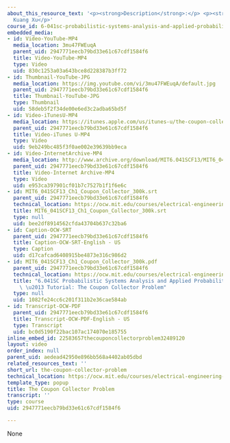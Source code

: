 ```yaml
---
about_this_resource_text: '<p><strong>Description</strong>:</p> <p><strong>Instructor</strong>:
  Kuang Xu</p>'
course_id: 6-041sc-probabilistic-systems-analysis-and-applied-probability-fall-2013
embedded_media:
- id: Video-YouTube-MP4
  media_location: 3mu47FWEuqA
  parent_uid: 2947771eecb79bd33e61c67cdf1584f6
  title: Video-YouTube-MP4
  type: Video
  uid: 830c1253a03a643bce8d228387b3ff72
- id: Thumbnail-YouTube-JPG
  media_location: https://img.youtube.com/vi/3mu47FWEuqA/default.jpg
  parent_uid: 2947771eecb79bd33e61c67cdf1584f6
  title: Thumbnail-YouTube-JPG
  type: Thumbnail
  uid: 58deb5f2f34de00e6ed3c2adba65bd5f
- id: Video-iTunesU-MP4
  media_location: https://itunes.apple.com/us/itunes-u/the-coupon-collector-problem/id814580809?i=249378084
  parent_uid: 2947771eecb79bd33e61c67cdf1584f6
  title: Video-iTunes U-MP4
  type: Video
  uid: 9eb249bc485f3f0ae002e39639bb9eca
- id: Video-InternetArchive-MP4
  media_location: http://www.archive.org/download/MIT6.041SCF13/MIT6_041SCF13_Ch1_Coupon_Collector_300k.mp4
  parent_uid: 2947771eecb79bd33e61c67cdf1584f6
  title: Video-Internet Archive-MP4
  type: Video
  uid: e953ca397901cf01b7c7527b1f1f6e6c
- id: MIT6_041SCF13_Ch1_Coupon_Collector_300k.srt
  parent_uid: 2947771eecb79bd33e61c67cdf1584f6
  technical_location: https://ocw.mit.edu/courses/electrical-engineering-and-computer-science/6-041sc-probabilistic-systems-analysis-and-applied-probability-fall-2013/unit-i/lecture-6/the-coupon-collector-problem/MIT6_041SCF13_Ch1_Coupon_Collector_300k.srt
  title: MIT6_041SCF13_Ch1_Coupon_Collector_300k.srt
  type: null
  uid: bee2df8914562cfda43704b637c32ba6
- id: Caption-OCW-SRT
  parent_uid: 2947771eecb79bd33e61c67cdf1584f6
  title: Caption-OCW-SRT-English - US
  type: Caption
  uid: d17cafcad6408915be4873e316c986d2
- id: MIT6_041SCF13_Ch1_Coupon_Collector_300k.pdf
  parent_uid: 2947771eecb79bd33e61c67cdf1584f6
  technical_location: https://ocw.mit.edu/courses/electrical-engineering-and-computer-science/6-041sc-probabilistic-systems-analysis-and-applied-probability-fall-2013/unit-i/lecture-6/the-coupon-collector-problem/MIT6_041SCF13_Ch1_Coupon_Collector_300k.pdf
  title: "6.041SC Probabilistic Systems Analysis and Applied Probability, Fall 2013Transcript\
    \ \u2013 Tutorial: The Coupon Collector Problem"
  type: null
  uid: 1082fe24cc6c201f311b2e36cae584ab
- id: Transcript-OCW-PDF
  parent_uid: 2947771eecb79bd33e61c67cdf1584f6
  title: Transcript-OCW-PDF-English - US
  type: Transcript
  uid: bc0d5190f22bac107ac174070e185755
inline_embed_id: 22583657thecouponcollectorproblem32489120
layout: video
order_index: null
parent_uid: aedead42950e896bb568a4402ab05dbd
related_resources_text: ''
short_url: the-coupon-collector-problem
technical_location: https://ocw.mit.edu/courses/electrical-engineering-and-computer-science/6-041sc-probabilistic-systems-analysis-and-applied-probability-fall-2013/unit-i/lecture-6/the-coupon-collector-problem
template_type: popup
title: The Coupon Collector Problem
transcript: ''
type: course
uid: 2947771eecb79bd33e61c67cdf1584f6

---
```

None